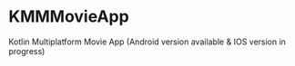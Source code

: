 # KMMMovieApp
Kotlin Multiplatform Movie App
(Android version available & IOS version in progress)


